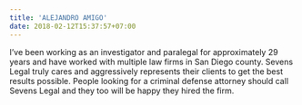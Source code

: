 ```yaml
---
title: 'ALEJANDRO AMIGO'
date: 2018-02-12T15:37:57+07:00
---
```


I’ve been working as an investigator and paralegal for approximately 29 years and have worked with multiple law firms in San Diego county. Sevens Legal truly cares and aggressively represents their clients to get the best results possible. People looking for a criminal defense attorney should call Sevens Legal and they too will be happy they hired the firm.
